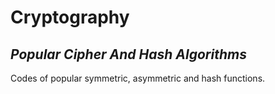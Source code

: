 # Cryptography
## _Popular Cipher And Hash Algorithms_

Codes of popular symmetric, asymmetric and hash functions.
